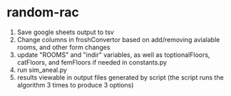 # random-rac
1. Save google sheets output to tsv
2. Change columns in froshConvertor based on add/removing avialable rooms, and other form changes
3. update "ROOMS" and "indir" variables, as well as toptionalFloors, catFloors, and femFloors if needed in constants.py 
4. run sim_aneal.py
5. results viewable in output files generated by script (the script runs the algorithm 3 times to produce 3 options)
